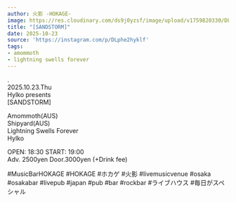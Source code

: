 ```yaml
---
author: 火影 -HOKAGE-
image: https://res.cloudinary.com/ds9j0yzsf/image/upload/v1759820330/DLphe2hyklf.jpg
title: "[SANDSTORM]"
date: 2025-10-23
source: 'https://instagram.com/p/DLphe2hyklf'
tags:
- amommoth
- lightning swells forever
---
```

.<br>
2025.10.23.Thu<br>
Hylko presents<br>
[SANDSTORM]

Amommoth(AUS)<br>
Shipyard(AUS)<br>
Lightning Swells Forever<br>
Hylko

OPEN: 18:30 START: 19:00<br>
Adv. 2500yen Door.3000yen (+Drink fee)

#MusicBarHOKAGE #HOKAGE #ホカゲ #火影 #livemusicvenue #osaka #osakabar #livepub #japan #pub #bar #rockbar #ライブハウス #毎日がスペシャル